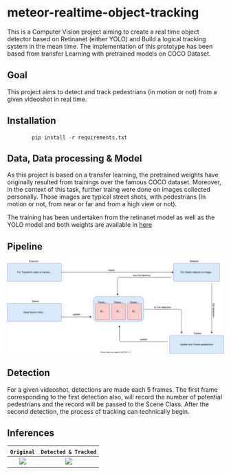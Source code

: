 # meteor-realtime-object-tracking

This is a Computer Vision project aiming to create a real time object detector based on Retinanet (either YOLO) and Build a logical tracking system in the mean time. The implementation of this prototype has been based from transfer Learning with pretrained models on COCO Dataset.



## Goal 

This project aims to detect and track pedestrians (in motion or not) from a given videoshot in real time.

## Installation 

            pip install -r requirements.txt

## Data, Data processing & Model

As this project is based on a transfer learning, the pretrained weights have originally resulted from trainings over the famous COCO dataset. Moreover, in the context of this task, further traing were done on images collected personally. Those images are typical street shots, with pedestrians (In motion or not, from near or far and from a high view or not).

The training has been undertaken from the retinanet model as well as the YOLO model and both weights are available in [here]()

## Pipeline
      
<p align="center">
  <img src="https://github.com/IsmaelMekene/meteor-realtime-object-tracking/blob/main/data/pipeline.svg"/>
</p>


## Detection

For a given videoshot, detections are made each 5 frames. The first frame corresponding to the first detection also, will record the number of potential pedestrians and the record will be passed to the Scene Class. After the second detection, the process of tracking can technically begin.

## Inferences

`Original`             |  `Detected & Tracked`
:-------------------------:|:-------------------------:
![](https://github.com/IsmaelMekene/meteor-realtime-object-tracking/blob/main/data/testvid.gif)  |  ![](https://github.com/IsmaelMekene/meteor-realtime-object-tracking/blob/main/data/detection.gif)



